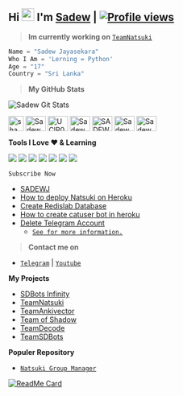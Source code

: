## Hi <img src="https://raw.githubusercontent.com/MartinHeinz/MartinHeinz/master/wave.gif" width="25px"> I'm [Sadew](https://t.me/itz_Sadew) | [![Profile views](https://komarev.com/ghpvc/?username=Sadew451&label=Profile%20views)](https://github.com/Sadew451) 

> **Im currently working on** [`TeamNatsuki`](https://t.me/TeamNatsuki)

```python
Name = "Sadew Jayasekara"
Who I Am = 'Lerning = Python'
Age = "17"
Country = "Sri Lanka"
```
> **My GitHub Stats**

![Sadew Git Stats](https://github-readme-stats.vercel.app/api?username=Sadew451&include_all_commits=true&count_private=true&theme=highcontrast)

<a href="https://telegram.me/itz_Sadew" target="blank"><img align="center" src="https://telegra.ph/file/26d2289b53f2b5f183a49.png" alt="shamilnelli" height="30" width="30" /></a>
<a href="https://instagram.com/slsadewbro1" target="blank"><img align="center" src="https://raw.githubusercontent.com/rahuldkjain/github-profile-readme-generator/master/src/images/icons/Social/instagram.svg" alt="Sadew Jayasekara" height="30" width="40" /></a>
<a href="https://www.youtube.com/c/SADEWj" target="blank"><img align="center" src="https://raw.githubusercontent.com/rahuldkjain/github-profile-readme-generator/master/src/images/icons/Social/youtube.svg" alt="UClP0fw_t0lOU1mYuL7gEa2g" height="30" width="40" /></a>
<a href="https://sadewofficial45@gmail.com" target="blank"><img align="center" src="https://img.icons8.com/color/48/000000/gmail--v2.png" alt="Sadew Jayasekara" height="30" width="40" /></a>
<a href="https://fb.com/SADEWJ45" target="blank"><img align="center" src="https://raw.githubusercontent.com/rahuldkjain/github-profile-readme-generator/master/src/images/icons/Social/facebook.svg" alt="SADEWJ" height="30" width="40" /></a>
<a href="https://twitter.com/Sadew_J" target="blank"><img align="center" src="https://raw.githubusercontent.com/rahuldkjain/github-profile-readme-generator/master/src/images/icons/Social/twitter.svg" alt="Sadew Jayasekara" height="30" width="40" /></a>
<a href="https://linkedin.com/in/SadewJayasekara" target="blank"><img align="center" src="https://raw.githubusercontent.com/rahuldkjain/github-profile-readme-generator/master/src/images/icons/Social/linked-in-alt.svg" alt="Sadew Jayasekara" height="30" width="40" /></a>
 
**Tools I Love ♥️ & Learning**

<a href="https://cloud.google.com"><img src="https://img.icons8.com/fluency/48/000000/google-cloud.png"/></a>
<a href="https://heroku.com"><img src="https://img.icons8.com/color/48/000000/heroku.png"/></a>
<a href="https://www.w3.org/html"><img src="https://img.icons8.com/color/48/000000/html-5--v1.png"/></a>
<a href="https://www.mongodb.com"><img src="https://img.icons8.com/color/48/000000/mongodb.png"/></a>
<a href="https://www.postgresql.org"><img src="https://img.icons8.com/color/48/000000/postgreesql.png"/></a>
<a href="https://www.python.org"><img src="https://img.icons8.com/color/48/000000/python--v1.png"/></a>
<a href="https://redis.io"><img src="https://img.icons8.com/color/48/000000/redis.png"/></a>

`Subscribe Now`

- [SADEWJ](https://youtube.com/c/SadewJ)
- [How to deploy Natsuki on Heroku](https://youtu.be/YyiO6jdPzXg)
- [Create Redislab Database](https://youtu.be/ZyCsNkhHwM4)
- [How to create catuser bot in heroku](https://youtu.be/fcXPoq4FcWw)
- [Delete Telegram Account](https://youtu.be/d5Pg5HnFSTY)
    - [`See for more information.`](https://www.youtube.com/c/SADEWJ)

> **Contact me on**

- [`Telegram`](https://t.me/Itz_Sadew) | [`Youtube`](https://Youtube.com/c/SadewJ)

**My Projects**

- [SDBots Infinity](https://t.me/SDBOTs_Inifinity)
- [TeamNatsuki](https://t.me/TeamNatsuki)
- [TeamAnkivector](https://t.me/TeamAnkivector)
- [Team of Shadow](https://t.me/TeamOfShadow)
- [TeamDecode](https://t.me/TeamDecode)
- [TeamSDBots](https://t.me/TeamSDBOTs)

**Populer Repository**

- [`Natsuki Group Manager`](https://Github.com/Sadew451/Natsuki)

[![ReadMe Card](https://github-readme-stats.vercel.app/api/pin/?username=sadew451&repo=github-readme-stats)](https://github.com/sadew451/github-readme-stats)
